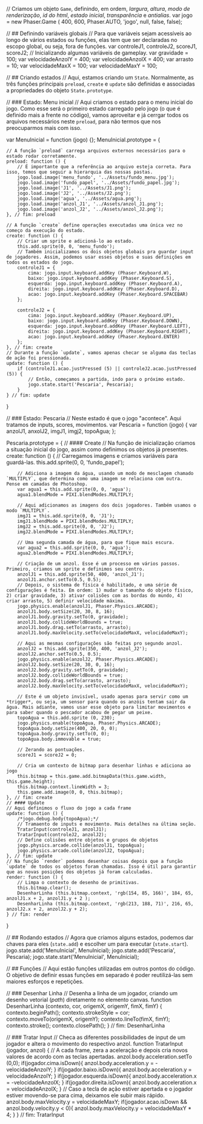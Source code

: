 // Criamos um objeto `Game`, definindo, em ordem, *largura*, *altura*, *modo de renderização*, *id do html*, *estado inicial*, *transparência* e *antialias*.
var jogo = new Phaser.Game (
    400, 
    600, 
    Phaser.AUTO, 
    'jogo', 
    null, 
    false, 
    false);

// ## Definindo variáveis globais
// Para que variáveis sejam acessíveis ao longo de vários estados ou funções, elas tem que ser declaradas no escopo global, ou seja, fora de funções.
var controleJ1, 
    controleJ2,
    scoreJ1,
    scoreJ2;
// Inicializando algumas variáveis de gameplay.
var gravidade = 100;
var velocidadeAnzolY = 400;
var velocidadeAnzolX = 400;
var arrasto = 10;
var velocidadeMaxX = 100;
var velocidadeMaxY = 100;

// ## Criando estados
// Aqui, estamos criando um `State`. Normalmente, as três funções principais `preload`, `create` e `update` são definidas e associadas a propriedades do objeto `State.prototype`.

// ### Estado: Menu inicial
// Aqui criamos o estado para o menu inicial do jogo. Como esse será o primeiro estado carregado pelo jogo (o que é definido mais a frente no código), vamos aproveitar e já cerrgar todos os arquivos necessários neste `preload`, para não termos que nos preocuparmos mais com isso.

var MenuInicial = function (jogo) {};
MenuInicial.prototype = {
    
    // A função `preload` carrega arquivos externos necessários para o estado rodar corretamente.
    preload: function () {
        // É importante que a referência ao arquivo esteja correta. Para isso, temos que seguir a hierarquia das nossas pastas.
        jogo.load.image('menu_fundo', '../Assets/fundo_menu.jpg');
        jogo.load.image('fundo_papel', '../Assets/fundo_papel.jpg');
        jogo.load.image('J1', '../Assets/J1.png');
        jogo.load.image('J2', '../Assets/J2.png');
        jogo.load.image('agua', '../Assets/agua.png');
        jogo.load.image('anzol_J1', '../Assets/anzol_J1.png');
        jogo.load.image('anzol_J2', '../Assets/anzol_J2.png');
    }, // fim: preload
    
    // A função `create` define operações executadas uma única vez no começo da execução do estado.
    create: function () {
        // Criar um sprite e adicioná-lo ao estado.
        this.add.sprite(0, 0, 'menu_fundo');
        // Também inicializamos os dois objetos globais pra guardar input de jogadores. Assim, podemos usar esses objetos e suas definições em todos os estados do jogo.
        controleJ1 = {
            cima: jogo.input.keyboard.addKey (Phaser.Keyboard.W),
            baixo: jogo.input.keyboard.addKey (Phaser.Keyboard.S),
            esquerda: jogo.input.keyboard.addKey (Phaser.Keyboard.A),
            direita: jogo.input.keyboard.addKey (Phaser.Keyboard.D),
            acao: jogo.input.keyboard.addKey (Phaser.Keyboard.SPACEBAR)
        };
        
        controleJ2 = {
            cima: jogo.input.keyboard.addKey (Phaser.Keyboard.UP),
            baixo: jogo.input.keyboard.addKey (Phaser.Keyboard.DOWN),
            esquerda: jogo.input.keyboard.addKey (Phaser.Keyboard.LEFT),
            direita: jogo.input.keyboard.addKey (Phaser.Keyboard.RIGHT),
            acao: jogo.input.keyboard.addKey (Phaser.Keyboard.ENTER)
        };
    }, // fim: create
    // Durante a função `update`, vamos apenas checar se alguma das teclas de ação foi pressionada.
    update: function () {
        if (controleJ1.acao.justPressed (5) || controleJ2.acao.justPressed (5)) {
            // Então, começamos a partida, indo para o próximo estado.
            jogo.state.start('Pescaria', Pescaria);
        }
    } // fim: update
}

// ### Estado: Pescaria
// Neste estado é que o jogo "acontece". Aqui tratamos de inputs, scores, movimentos.
var Pescaria = function (jogo) {
    var anzolJ1,
        anxolJ2,
        imgJ1,
        imgj2,
        topoAgua;
};

Pescaria.prototype = {
    // #### Create
    // Na função de inicialização criamos a situação inicial do jogo, assim como definimos os objetos já presentes.
    create: function () {
        // Carregamos imagens e criamos variáveis para guardá-las.
        this.add.sprite(0, 0, 'fundo_papel');
        
        // Adiciona a imagem da água, usando um modo de mesclagem chamado `MULTIPLY`, que determina como uma imagem se relaciona com outra. Pense em camadas de Photoshop. 
        var agua1 = this.add.sprite(0, 0, 'agua');
        agua1.blendMode = PIXI.blendModes.MULTIPLY;
        
        // Aqui adicionamos as imagens dos dois jogadores. Também usamos o modo `MULTIPLY`.
        imgJ1 = this.add.sprite(0, 0, 'J1');
        imgJ1.blendMode = PIXI.blendModes.MULTIPLY;
        imgJ2 = this.add.sprite(0, 0, 'J2');
        imgJ2.blendMode = PIXI.blendModes.MULTIPLY;
        
        // Uma segunda camada de água, para que fique mais escura.
        var agua2 = this.add.sprite(0, 0, 'agua');
        agua2.blendMode = PIXI.blendModes.MULTIPLY;
        
        // Criação de um anzol. Esse é um processo em vários passos. Primeiro, criamos um sprite e definimos seu centro.
        anzolJ1 = this.add.sprite(50, 400, 'anzol_J1');
        anzolJ1.anchor.setTo(0.5, 0.5);
        // Depois, o sistema de física é habilitado, e uma série de configurações é feita. Em ordem: 1) mudar o tamanho do objeto físico, 2) criar gravidade, 3) ativar colisões com as bordas do mundo, 4) criar arrasto, 5) definir velocidade máxima.
        jogo.physics.enable(anzolJ1, Phaser.Physics.ARCADE);
        anzolJ1.body.setSize(20, 30, 8, 16);
        anzolJ1.body.gravity.setTo(0, gravidade);
        anzolJ1.body.collideWorldBounds = true;
        anzolJ1.body.drag.setTo(arrasto, arrasto);
        anzolJ1.body.maxVelocity.setTo(velocidadeMaxX, velocidadeMaxY);
        
        // Aqui as mesmas configurações são feitas pro segundo anzol.
        anzolJ2 = this.add.sprite(350, 400, 'anzol_J2');
        anzolJ2.anchor.setTo(0.5, 0.5);
        jogo.physics.enable(anzolJ2, Phaser.Physics.ARCADE);
        anzolJ2.body.setSize(20, 30, 0, 16);
        anzolJ2.body.gravity.setTo(0, gravidade);
        anzolJ2.body.collideWorldBounds = true;
        anzolJ2.body.drag.setTo(arrasto, arrasto);
        anzolJ2.body.maxVelocity.setTo(velocidadeMaxX, velocidadeMaxY);
        
        // Este é um objeto invisível, usado apenas para servir como um *trigger*, ou seja, um sensor para quando os anzóis tentam sair da água. Mais adiante, vamos usar esse objeto para limitar movimentos e para saber quando o pescador acabou de pegar um peixe.
        topoAgua = this.add.sprite (0, 230);
        jogo.physics.enable(topoAgua, Phaser.Physics.ARCADE);
        topoAgua.body.setSize(400, 20, 0, 0);
        topoAgua.body.gravity.setTo(0, 0);
        topoAgua.body.immovable = true;
        
        // Zerando as pontuações.
        scoreJ1 = scoreJ2 = 0;
        
        // Cria um contexto de bitmap para desenhar linhas e adiciona ao jogo
        this.bitmap = this.game.add.bitmapData(this.game.width, this.game.height);
        this.bitmap.context.lineWidth = 3;
        this.game.add.image(0, 0, this.bitmap);
    }, // fim: create
    // #### Update
    // Aqui definimos o fluxo do jogo a cada frame
    update: function () {
        /*jogo.debug.body(topoAgua);*/
        // Tramaento de inputs e movimento. Mais detalhes na última seção.
        TratarInput(controleJ1, anzolJ1);
        TratarInput(controleJ2, anzolJ2);
        // Define colisões entre objetos e grupos de objetos
        jogo.physics.arcade.collide(anzolJ1, topoAgua);
        jogo.physics.arcade.collide(anzolJ2, topoAgua);
    }, // fim: update
    // Na função `render` podemos desenhar coisas depois que a função `update` de todos os objetos foram chamadas. Isso é útil para garantir que as novas posições dos objetos já foram calculadas.
    render: function () {
        // Limpa o contexto de desenho de primitivas.
        this.bitmap.clear();
        DesenharLinha (this.bitmap.context, 'rgb(154, 85, 166)', 184, 65, anzolJ1.x + 2, anzolJ1.y + 2 );
        DesenharLinha (this.bitmap.context, 'rgb(213, 188, 71)', 216, 65, anzolJ2.x + 2, anzolJ2.y + 2);
    } // fim: render
}

// ## Rodando estados
// Agora que criamos alguns estados, podemos dar chaves para eles (`state.add`) e escolher um para executar (`state.start`).
jogo.state.add('MenuInicial', MenuInicial);
jogo.state.add('Pescaria', Pescaria);
jogo.state.start('MenuInicial', MenuInicial);

// ## Funções
// Aqui estão funções utilizadas em outros pontos do código. O objetivo de definir essas funções em separado é poder reutilizá-las sem maiores esforços e repetições.

// ### Desenhar Linha
// Desenha a linha de um jogador, criando um desenho vetorial (*path*) diretamente no elemento canvas.
function DesenharLinha (contexto, cor, origemX, origemY, fimX, fimY) {
    contexto.beginPath();
    contexto.strokeStyle = cor;
    contexto.moveTo(origemX, origemY);
    contexto.lineTo(fimX, fimY);
    contexto.stroke();
    contexto.closePath();
} // fim: DesenharLinha

// ### Tratar Input
// Checa as diferentes possibilidades de input de um jogador e altera o movimento do respectivo anzol.
function TratarInput (jogador, anzol) {
    // A cada frame, zera a aceleração e depois cria novos valores de acordo com as teclas apertadas.
    anzol.body.acceleration.setTo (0,0);
    if(jogador.cima.isDown){
        anzol.body.acceleration.y = -velocidadeAnzolY;
    }
    if(jogador.baixo.isDown){
        anzol.body.acceleration.y = velocidadeAnzolY;
    }
    if(jogador.esquerda.isDown){
        anzol.body.acceleration.x = -velocidadeAnzolX;
    }
    if(jogador.direita.isDown){
        anzol.body.acceleration.x = velocidadeAnzolX;
    }
    // Caso a tecla de ação estiver apertada e o jogador estiver movendo-se para cima, deixamos ele subir mais rápido.
    anzol.body.maxVelocity.y = velocidadeMaxY;
    if(jogador.acao.isDown && anzol.body.velocity.y < 0){
        anzol.body.maxVelocity.y = velocidadeMaxY * 4;
    }
} // fim: TratarInput


